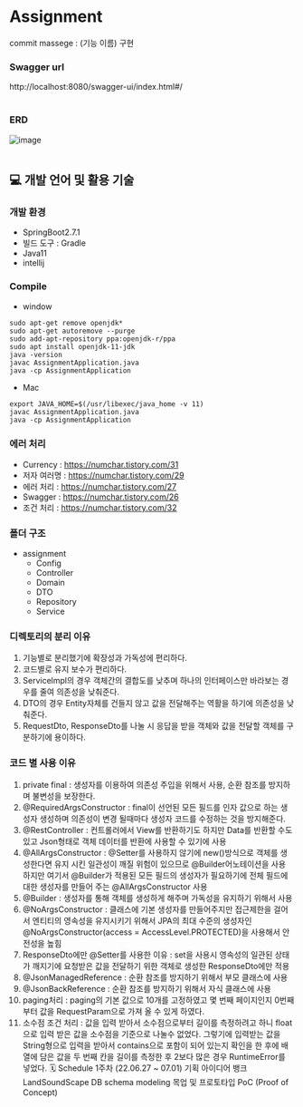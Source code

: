 # Assignment
commit massege : (기능 이름) 구현
### Swagger url
http://localhost:8080/swagger-ui/index.html#/
<br></br>
### ERD
![image](https://user-images.githubusercontent.com/43610417/189779748-96ae59e3-8779-48a3-a790-19533e82e4e6.png)
<br></br>
## 💻 개발 언어 및 활용 기술
### 개발 환경 
* SpringBoot2.7.1
* 빌드 도구 : Gradle
* Java11
* intellij

### Compile
* window
```
sudo apt-get remove openjdk*
sudo apt-get autoremove --purge
sudo add-apt-repository ppa:openjdk-r/ppa
sudo apt install openjdk-11-jdk
java -version
javac AssignmentApplication.java
java -cp AssignmentApplication
```
* Mac
```
export JAVA_HOME=$(/usr/libexec/java_home -v 11)
javac AssignmentApplication.java
java -cp AssignmentApplication
```
### 에러 처리
* Currency : https://numchar.tistory.com/31
* 저자 여러명 : https://numchar.tistory.com/29
* 에러 처리 : https://numchar.tistory.com/27
* Swagger : https://numchar.tistory.com/26
* 조건 처리 : https://numchar.tistory.com/32
### 폴더 구조
* assignment
   * Config
   * Controller
   * Domain
   * DTO
   * Repository
   * Service

### 디렉토리의 분리 이유
1. 기능별로 분리했기에 확장성과 가독성에 편리하다.
2. 코드별로 유지 보수가 편리하다.
3. Servicelmpl의 경우 객체간의 결합도를 낮추며 하나의 인터페이스만 바라보는 경우를 줄여 의존성을 낮춰준다.
4. DTO의 경우 Entity자체를 건들지 않고 값을 전달해주는 역활을 하기에 의존성을 낮춰준다.
5. RequestDto, ResponseDto를 나눌 시 응답을 받을 객체와 값을 전달할 객체를 구분하기에 용이하다.

### 코드 별 사용 이유
1. private final : 생성자를 이용하여 의존성 주입을 위해서 사용, 순환 참조를 방지하며 불변성을 보장한다.
2. @RequiredArgsConstructor : final이 선언된 모든 필드를 인자 값으로 하는 생성자 생성하며 의존성이 변경 될때마다 생성자 코드를 수정하는 것을 방지해준다.
3. @RestController : 컨트롤러에서 View를 반환하기도 하지만 Data를 반환할 수도 있고 Json형태로 객체 데이터를 반환에 사용할 수 있기에 사용
4. @AllArgsConstructor : @Setter를 사용하지 않기에 new()방식으로 객체를 생성한다면 유지 시킨 일관성이 깨질 위험이 있으므로 @Builder어노테이션을 사용 하지만 여기서 @Builder가 적용된 모든 필드의 생성자가 필요하기에 전체 필드에 대한 생성자를 만들어 주는 @AllArgsConstructor 사용
5. @Builder : 생성자를 통해 객체를 생성하게 해주며 가독성을 유지하기 위해서 사용
6. @NoArgsConstructor : 클래스에 기본 생성자를 만들어주지만 접근제한을 걸어서 엔티티의 영속성을 유지시키기 위해서 JPA의 최대 수준의 생성자인 @NoArgsConstructor(access = AccessLevel.PROTECTED)을 사용해서 안전성을 높힘
7. ResponseDto에만 @Setter를 사용한 이유 : set을 사용시 영속성의 일관된 상태가 깨지기에 요청받은 값을 전달하기 위한 객체로 생성한 ResponseDto에만 적용
8. @JsonManagedReference : 순환 참조를 방지하기 위해서 부모 클래스에 사용
9. @JsonBackReference : 순환 참조를 방지하기 위해서 자식 클래스에 사용
10. paging처리 : paging의 기본 값으로 10개를 고정하였고 몇 번째 페이지인지 0번째 부터 값을 RequestParam으로 가져 올 수 있게 하였다.
11. 소수점 조건 처리 : 값을 입력 받아서 소수점으로부터 길이를 측정하려고 하니 float으로 입력 받은 값을 소수점을 기준으로 나눌수 없었다. 그렇기에 입력받는 값을 String형으로 입력을 받아서 contains으로 포함이 되어 있는지 확인을 한 후에 배열에 담은 값을 두 번째 칸을 길이를 측정한 후 2보다 많은 경우 RuntimeError를 넣었다.
🗓 Schedule
1주차 (22.06.27 ~ 07.01) 기획
아이디어 뱅크
LandSoundScape
DB schema modeling
목업 및 프로토타입
PoC (Proof of Concept)
